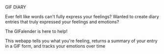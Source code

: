 GIF DIARY

Ever felt like words can't fully express your feelings?
Wanted to create diary entries that truly expressed your feelings and emotions?

The GIFalender is here to help!

This webapp tells you what you're feeling, returns a summary of your entry in a GIF form, and tracks your emotions over time

